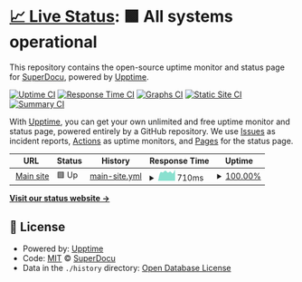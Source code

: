 # [📈 Live Status](https://status.superdocu.com): <!--live status--> **🟩 All systems operational**

This repository contains the open-source uptime monitor and status page for [SuperDocu](https://www.superdocu.com/), powered by [Upptime](https://github.com/upptime/upptime).

[![Uptime CI](https://github.com/SuperDocu/status-page/workflows/Uptime%20CI/badge.svg)](https://github.com/SuperDocu/status-page/actions?query=workflow%3A%22Uptime+CI%22)
[![Response Time CI](https://github.com/SuperDocu/status-page/workflows/Response%20Time%20CI/badge.svg)](https://github.com/SuperDocu/status-page/actions?query=workflow%3A%22Response+Time+CI%22)
[![Graphs CI](https://github.com/SuperDocu/status-page/workflows/Graphs%20CI/badge.svg)](https://github.com/SuperDocu/status-page/actions?query=workflow%3A%22Graphs+CI%22)
[![Static Site CI](https://github.com/SuperDocu/status-page/workflows/Static%20Site%20CI/badge.svg)](https://github.com/SuperDocu/status-page/actions?query=workflow%3A%22Static+Site+CI%22)
[![Summary CI](https://github.com/SuperDocu/status-page/workflows/Summary%20CI/badge.svg)](https://github.com/SuperDocu/status-page/actions?query=workflow%3A%22Summary+CI%22)

With [Upptime](https://upptime.js.org), you can get your own unlimited and free uptime monitor and status page, powered entirely by a GitHub repository. We use [Issues](https://github.com/SuperDocu/status-page/issues) as incident reports, [Actions](https://github.com/SuperDocu/status-page/actions) as uptime monitors, and [Pages](https://status.superdocu.com) for the status page.

<!--start: status pages-->
<!-- This summary is generated by Upptime (https://github.com/upptime/upptime) -->
<!-- Do not edit this manually, your changes will be overwritten -->
<!-- prettier-ignore -->
| URL | Status | History | Response Time | Uptime |
| --- | ------ | ------- | ------------- | ------ |
| <img alt="" src="https://icons.duckduckgo.com/ip3/www.superdocu.com.ico" height="13"> [Main site](https://www.superdocu.com) | 🟩 Up | [main-site.yml](https://github.com/Superdocu/status-page/commits/HEAD/history/main-site.yml) | <details><summary><img alt="Response time graph" src="./graphs/main-site/response-time-week.png" height="20"> 710ms</summary><br><a href="https://status.superdocu.com/history/main-site"><img alt="Response time 831" src="https://img.shields.io/endpoint?url=https%3A%2F%2Fraw.githubusercontent.com%2FSuperdocu%2Fstatus-page%2FHEAD%2Fapi%2Fmain-site%2Fresponse-time.json"></a><br><a href="https://status.superdocu.com/history/main-site"><img alt="24-hour response time 720" src="https://img.shields.io/endpoint?url=https%3A%2F%2Fraw.githubusercontent.com%2FSuperdocu%2Fstatus-page%2FHEAD%2Fapi%2Fmain-site%2Fresponse-time-day.json"></a><br><a href="https://status.superdocu.com/history/main-site"><img alt="7-day response time 710" src="https://img.shields.io/endpoint?url=https%3A%2F%2Fraw.githubusercontent.com%2FSuperdocu%2Fstatus-page%2FHEAD%2Fapi%2Fmain-site%2Fresponse-time-week.json"></a><br><a href="https://status.superdocu.com/history/main-site"><img alt="30-day response time 835" src="https://img.shields.io/endpoint?url=https%3A%2F%2Fraw.githubusercontent.com%2FSuperdocu%2Fstatus-page%2FHEAD%2Fapi%2Fmain-site%2Fresponse-time-month.json"></a><br><a href="https://status.superdocu.com/history/main-site"><img alt="1-year response time 876" src="https://img.shields.io/endpoint?url=https%3A%2F%2Fraw.githubusercontent.com%2FSuperdocu%2Fstatus-page%2FHEAD%2Fapi%2Fmain-site%2Fresponse-time-year.json"></a></details> | <details><summary><a href="https://status.superdocu.com/history/main-site">100.00%</a></summary><a href="https://status.superdocu.com/history/main-site"><img alt="All-time uptime 99.98%" src="https://img.shields.io/endpoint?url=https%3A%2F%2Fraw.githubusercontent.com%2FSuperdocu%2Fstatus-page%2FHEAD%2Fapi%2Fmain-site%2Fuptime.json"></a><br><a href="https://status.superdocu.com/history/main-site"><img alt="24-hour uptime 100.00%" src="https://img.shields.io/endpoint?url=https%3A%2F%2Fraw.githubusercontent.com%2FSuperdocu%2Fstatus-page%2FHEAD%2Fapi%2Fmain-site%2Fuptime-day.json"></a><br><a href="https://status.superdocu.com/history/main-site"><img alt="7-day uptime 100.00%" src="https://img.shields.io/endpoint?url=https%3A%2F%2Fraw.githubusercontent.com%2FSuperdocu%2Fstatus-page%2FHEAD%2Fapi%2Fmain-site%2Fuptime-week.json"></a><br><a href="https://status.superdocu.com/history/main-site"><img alt="30-day uptime 100.00%" src="https://img.shields.io/endpoint?url=https%3A%2F%2Fraw.githubusercontent.com%2FSuperdocu%2Fstatus-page%2FHEAD%2Fapi%2Fmain-site%2Fuptime-month.json"></a><br><a href="https://status.superdocu.com/history/main-site"><img alt="1-year uptime 99.97%" src="https://img.shields.io/endpoint?url=https%3A%2F%2Fraw.githubusercontent.com%2FSuperdocu%2Fstatus-page%2FHEAD%2Fapi%2Fmain-site%2Fuptime-year.json"></a></details>

<!--end: status pages-->

[**Visit our status website →**](https://status.superdocu.com)

## 📄 License

- Powered by: [Upptime](https://github.com/upptime/upptime)
- Code: [MIT](./LICENSE) © [SuperDocu](https://www.superdocu.com/)
- Data in the `./history` directory: [Open Database License](https://opendatacommons.org/licenses/odbl/1-0/)
